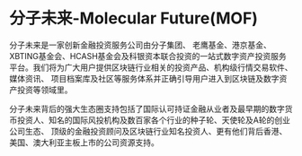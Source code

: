 # 

# 分子未来-Molecular Future(MOF)

分子未来是一家创新金融投资服务公司由分子集团、 老鹰基金、港京基金、XBTING基金会、HCASH基金会及科银资本联合投资的一站式数字资产投资服务平台。我们将为广大用户提供区块链行业相关的投资产品、机构级行情交易软件、媒体资讯、 项目档案库及社区等服务体系并正确引导用户进入到区块链及数字资产投资等领域里。

分子未来背后的强大生态圈支持包括了国际认可持证金融从业者及最早期的数字货币投资人、知名的国际风投机构及数百家各个行业的种子轮、天使轮及A轮的创业公司生态、 顶级的金融投资顾问及区块链行业知名投资人、更有他们背后香港、美国、澳大利亚主板上市的公司资源支持。

